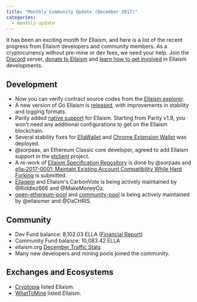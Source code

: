 ```yaml
---
title: "Monthly Community Update (December 2017)"
categories:
  - monthly-update
---
```


It has been an exciting month for Ellaism, and here is a list of the recent progress from Ellaism developers and community members. As a cryptocurrency without pre-mine or dev fees, we need your help. Join the [Discord](https://discord.gg/gz9tURY) server, [donate to Ellaism](https://ellaism.org/donate) and [learn how to get involved](https://github.com/ellaism/meta) in Ellaism developments.

## Development

* Now you can verify contract source codes from the [Ellaism explorer](https://explorer.ellaism.org).
* A new version of Go Ellaism is [released](https://github.com/ellaism/go-ellaism/releases), with improvements in stability and logging formats.
* Parity added [native support](https://github.com/paritytech/parity/pull/7222) for Ellaism. Starting from Parity v1.9, you won't need any additional configurations to get on the Ellaism blockchain.
* Several stability fixes for [EllaWallet](https://ellaism.github.io/ellawallet) and [Chrome Extension Wallet](https://chrome.google.com/webstore/detail/myellawallet/bgfofdgebpphdhddggaggeafenegbjef) was deployed.
* @sorpaas, an Ethereum Classic core developer, agreed to add Ellaism support in the [etclient](https://source.that.world/source/etclient) project.
* A re-work of [Ellaism Specification Repository](https://github.com/ellaism/specs) is done by @sorpaas and [ella-2017-0001: Maintain Existing Account Compatibility While Hard Forking](https://github.com/ellaism/specs/blob/master/specs/2017-0001-account-version.md) is submitted.
* [Ellagem](https://github.com/ellaism-io/ellagem) and Ellaism's CarbonVote is being actively maintained by @Riddlez666 and @MakeMoneyOz.
* [open-ethereum-pool](https://github.com/ellaism/community-pool) and [community-pool](https://github.com/ellaism/community-pool) is being actively maintained by @ellaismer and @DaCHRIS.

## Community

* Dev Fund balance: 8,102.03 ELLA ([Financial Report](https://github.com/ellaism/meta/blob/master/finance/2017-12.md))
* Community Fund balance: 10,083.42 ELLA
* ellaism.org [December Traffic Stats](https://www.reddit.com/r/ellaism/comments/7n19u9/ellaismorg_december_traffic_stats/)
* Many new developers and mining pools joined the community.

## Exchanges and Ecosystems

* [Cryptopia](https://www.cryptopia.co.nz/Exchange?market=ELLA_BTC) listed Ellaism.
* [WhatToMine](http://whattomine.com/coins/221-ella-ethash) listed Ellaism.
